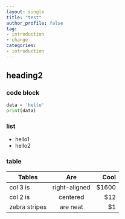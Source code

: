 ```yaml
---
layout: single
title: "test"
author_profile: false
tag: 
- introduction
- change
categories: 
- introduction
---
```


## heading2

### code block
```python
data = 'hello'
print(data)
```

### list
- hello1
- hello2 



### table
| Tables        | Are           | Cool  |
| ------------- |:-------------:| -----:|
| col 3 is      | right-aligned | $1600 |
| col 2 is      | centered      |   $12 |
| zebra stripes | are neat      |    $1 |
